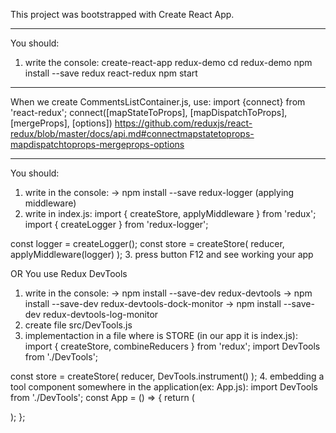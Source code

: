 This project was bootstrapped with Create React App.

--------------------------------------------------------------------------------
You should:
1. write the console:
create-react-app redux-demo
cd redux-demo
npm install --save redux react-redux
npm start

--------------------------------------------------------------------------------
When we create CommentsListContainer.js, use:
import {connect} from 'react-redux';
connect([mapStateToProps], [mapDispatchToProps], [mergeProps], [options])
https://github.com/reduxjs/react-redux/blob/master/docs/api.md#connectmapstatetoprops-mapdispatchtoprops-mergeprops-options

--------------------------------------------------------------------------------
You should:
1. write in the console:
-> npm install --save redux-logger
(applying middleware)
2. write in index.js:
import { createStore, applyMiddleware } from 'redux';
import { createLogger } from 'redux-logger';

const logger = createLogger();
const store = createStore(
  reducer,
  applyMiddleware(logger)
);
3. press button F12 and see working your app

OR You use Redux DevTools
1. write in the console:
-> npm install --save-dev redux-devtools
-> npm install --save-dev redux-devtools-dock-monitor
-> npm install --save-dev redux-devtools-log-monitor
2. create file src/DevTools.js
3. implementaction in a file where is STORE (in our app it is index.js):
import { createStore, combineReducers } from 'redux';
import DevTools from './DevTools';

const store = createStore(
  reducer,
  DevTools.instrument()
);
4. embedding a tool component somewhere in the application(ex: App.js):
import DevTools from './DevTools';
const App = () => {
  return (
    <div className="App">
      <CommentsListContainer />
      <DevTools />
    </div>
  );
};
